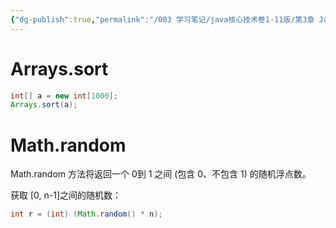 ```yaml
---
{"dg-publish":true,"permalink":"/003 学习笔记/java核心技术卷1-11版/第3章 Java的基本程序设计结构/3.10 数组/3.10.6 数组排序/","dgPassFrontmatter":true,"created":"2024-05-06T14:25:08.620+08:00","updated":"2024-06-01T10:45:01.020+08:00"}
---
```


# Arrays.sort

```java
int[] a = new int[1000];
Arrays.sort(a);
```

# Math.random

Math.random 方法将返回一个 0到 1 之间 (包含 0、不包含 1) 的随机浮点数。

获取 [0, n-1]之间的随机数：

```java
int r = (int) (Math.random() * n);
```
